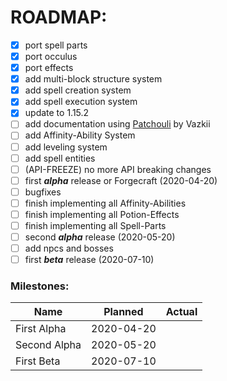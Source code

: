 # ROADMAP:
- [x] port spell parts
- [x] port occulus
- [x] port effects
- [x] add multi-block structure system
- [x] add spell creation system
- [x] add spell execution system
- [x] update to 1.15.2
- [ ] add documentation using [Patchouli](https://github.com/Vazkii/Patchouli) by Vazkii
- [ ] add Affinity-Ability System
- [ ] add leveling system
- [ ] add spell entities
- [ ] (API-FREEZE) no more API breaking changes
- [ ] first **_alpha_** release or Forgecraft (2020-04-20)   
- [ ] bugfixes
- [ ] finish implementing all Affinity-Abilities
- [ ] finish implementing all Potion-Effects
- [ ] finish implementing all Spell-Parts
- [ ] second **_alpha_** release (2020-05-20)
- [ ] add npcs and bosses
- [ ] first **_beta_** release (2020-07-10)

### Milestones:
| Name         | Planned    | Actual     |
| ------------ | ---------- | ---------- |
| First Alpha  | 2020-04-20 |            |
| Second Alpha | 2020-05-20 |            |
| First Beta   | 2020-07-10 |            |

